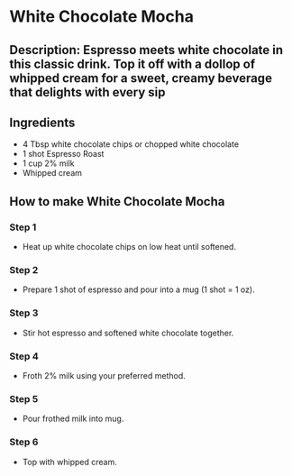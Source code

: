 # White Chocolate Mocha​

## Description: Espresso meets white chocolate in this classic drink. Top it off with a dollop of whipped cream for a sweet, creamy beverage that delights with every sip

## Ingredients

- 4 Tbsp white chocolate chips or chopped white chocolate
- 1 shot Espresso Roast
- 1 cup 2% milk
- Whipped cream

## How to make White Chocolate Mocha​

### Step 1

- Heat up white chocolate chips on low heat until softened.

### Step 2

- Prepare 1 shot of espresso and pour into a mug (1 shot = 1 oz).

### Step 3

- Stir hot espresso and softened white chocolate together.

### Step 4

- Froth 2% milk using your preferred method.

### Step 5

- Pour frothed milk into mug.

### Step 6

- Top with whipped cream.
